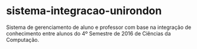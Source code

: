 # sistema-integracao-unirondon
Sistema de gerenciamento de aluno e professor com base na integração de conhecimento entre alunos do 4º Semestre de 2016 de Ciências da Computação.
